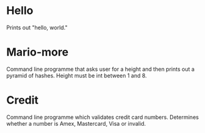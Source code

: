 # Hello
Prints out "hello, world."
# Mario-more
Command line programme that asks user for a height and then prints out a pyramid of hashes. Height must be int between 1 and 8.
# Credit
Command line programme which validates credit card numbers. Determines whether a number is Amex, Mastercard, Visa or invalid.
